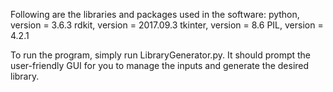 Following are the libraries and packages used in the software:
python, version = 3.6.3
rdkit, version = 2017.09.3
tkinter, version = 8.6
PIL, version = 4.2.1

To run the program, simply run LibraryGenerator.py. 
It should prompt the user-friendly GUI for you to manage the inputs and 
generate the desired library.
